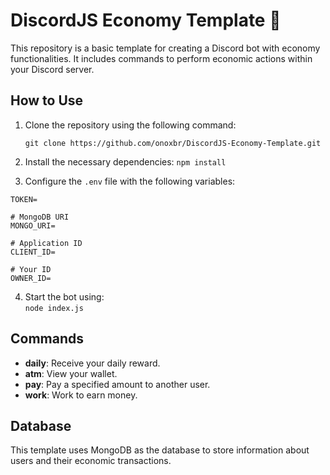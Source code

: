 DiscordJS Economy Template 🌟
=============================

This repository is a basic template for creating a Discord bot with economy functionalities. It includes commands to perform economic actions within your Discord server.

How to Use
----------

1.  Clone the repository using the following command:
    
    `git clone https://github.com/onoxbr/DiscordJS-Economy-Template.git`
    
2.  Install the necessary dependencies: 
    `npm install`
    
3.  Configure the `.env` file with the following variables:
   ```# Bot token
TOKEN=               

# MongoDB URI
MONGO_URI=          

# Application ID
CLIENT_ID=    

# Your ID
OWNER_ID=
```
    
4.  Start the bot using:   
    `node index.js`
    

Commands
--------

*   **daily**: Receive your daily reward.
*   **atm**: View your wallet.
*   **pay**: Pay a specified amount to another user.
*   **work**: Work to earn money.

Database
--------

This template uses MongoDB as the database to store information about users and their economic transactions.